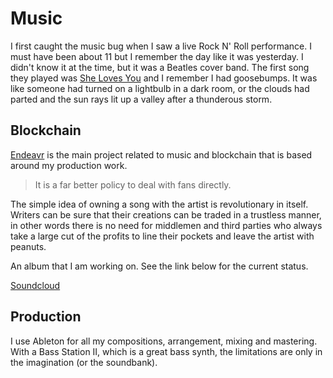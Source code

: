 

# Music

I first caught the music bug when I saw a live Rock N' Roll performance.  I must have been about 11 but I remember the day like it was yesterday. 
I didn't know it at the time, but it was a Beatles cover band.  The first song they played was [She Loves You]() and I remember I had goosebumps. 
It was like someone had turned on a lightbulb in a dark room, or the clouds had parted and the sun rays lit up a valley after a thunderous storm.


## Blockchain

[Endeavr](/work/blockchain/endeavr/README.md) is the main project related to music and blockchain that is based around my production work. 

>It is a far better policy to deal with fans directly.  

The simple idea of owning a song with the artist is revolutionary in itself.  Writers can be sure that their creations can be traded in a trustless manner, in other words there is no need for middlemen and third parties who always take a large cut of the profits to line their pockets and leave the artist with peanuts. 





An album that I am working on.  See the link below for the current status.

[Soundcloud](https://soundcloud.com/mixbase-cloud)

## Production

I use Ableton for all my compositions, arrangement, mixing and mastering.  With a Bass Station II, which is a great bass synth, the limitations are 
only in the imagination (or the soundbank).


